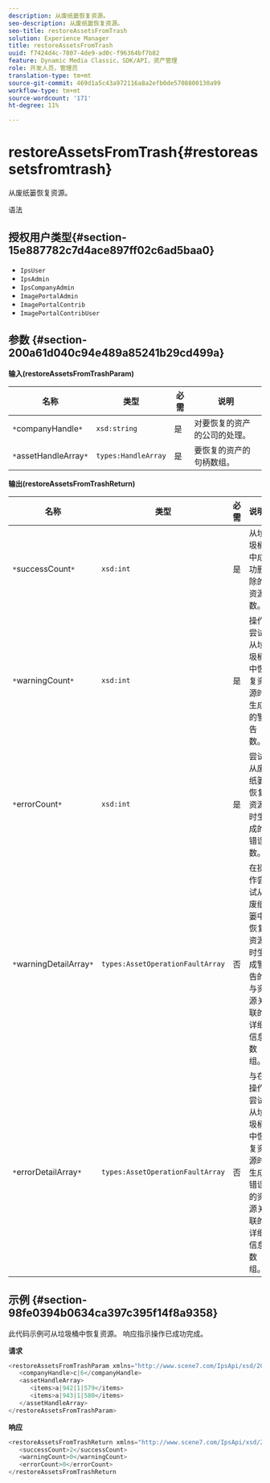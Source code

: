 ```yaml
---
description: 从废纸篓恢复资源。
seo-description: 从废纸篓恢复资源。
seo-title: restoreAssetsFromTrash
solution: Experience Manager
title: restoreAssetsFromTrash
uuid: f7424d4c-7807-4de9-ad0c-f96364bf7b82
feature: Dynamic Media Classic，SDK/API，资产管理
role: 开发人员，管理员
translation-type: tm+mt
source-git-commit: 469d1a5c43a972116a8a2efb0de5708800130a99
workflow-type: tm+mt
source-wordcount: '171'
ht-degree: 11%

---
```



# restoreAssetsFromTrash{#restoreassetsfromtrash}

从废纸篓恢复资源。

语法

## 授权用户类型{#section-15e887782c7d4ace897ff02c6ad5baa0}

* `IpsUser`
* `IpsAdmin`
* `IpsCompanyAdmin`
* `ImagePortalAdmin`
* `ImagePortalContrib`
* `ImagePortalContribUser`

## 参数 {#section-200a61d040c94e489a85241b29cd499a}

**输入(restoreAssetsFromTrashParam)**

| 名称 | 类型 | 必需 | 说明 |
|---|---|---|---|
| `*`companyHandle`*` | `xsd:string` | 是 | 对要恢复的资产的公司的处理。 |
| `*`assetHandleArray`*` | `types:HandleArray` | 是 | 要恢复的资产的句柄数组。 |

**输出(restoreAssetsFromTrashReturn)**

| 名称 | 类型 | 必需 | 说明 |
|---|---|---|---|
| `*`successCount`*` | `xsd:int` | 是 | 从垃圾桶中成功删除的资源数。 |
| `*`warningCount`*` | `xsd:int` | 是 | 操作尝试从垃圾桶中恢复资源时生成的警告数。 |
| `*`errorCount`*` | `xsd:int` | 是 | 尝试从废纸篓恢复资源时生成的错误数。 |
| `*`warningDetailArray`*` | `types:AssetOperationFaultArray` | 否 | 在操作尝试从废纸篓中恢复资源时生成警告的与资源关联的详细信息数组。 |
| `*`errorDetailArray`*` | `types:AssetOperationFaultArray` | 否 | 与在操作尝试从垃圾桶中恢复资源时生成错误的资源关联的详细信息数组。 |

## 示例 {#section-98fe0394b0634ca397c395f14f8a9358}

此代码示例可从垃圾桶中恢复资源。 响应指示操作已成功完成。

**请求**

```java
<restoreAssetsFromTrashParam xmlns="http://www.scene7.com/IpsApi/xsd/2008-01-15">
   <companyHandle>c|6</companyHandle>
   <assetHandleArray>
      <items>a|942|1|579</items>
      <items>a|943|1|580</items>
   </assetHandleArray>
</restoreAssetsFromTrashParam>
```

**响应**

```java
<restoreAssetsFromTrashReturn xmlns="http://www.scene7.com/IpsApi/xsd/2008-01-15">
   <successCount>2</successCount>
   <warningCount>0</warningCount>
   <errorCount>0</errorCount>
</restoreAssetsFromTrashReturn
```

